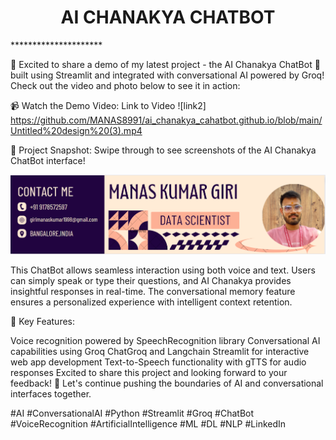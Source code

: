 <h1 align="center">AI CHANAKYA CHATBOT</h1>
*********************

🚀 Excited to share a demo of my latest project - the AI Chanakya ChatBot 🤖 built using Streamlit and integrated with conversational AI powered by Groq! Check out the video and photo below to see it in action:

📹 Watch the Demo Video: Link to Video
![link2] https://github.com/MANAS8991/ai_chanakya_cahatbot.github.io/blob/main/Untitled%20design%20(3).mp4

📸 Project Snapshot: Swipe through to see screenshots of the AI Chanakya ChatBot interface!

<div align="center"> <img src="https://github.com/MANAS8991/MANAS8991/blob/main/linkedin21.png"> </div>




This ChatBot allows seamless interaction using both voice and text. Users can simply speak or type their questions, and AI Chanakya provides insightful responses in real-time. The conversational memory feature ensures a personalized experience with intelligent context retention.

🌟 Key Features:

Voice recognition powered by SpeechRecognition library
Conversational AI capabilities using Groq ChatGroq and Langchain
Streamlit for interactive web app development
Text-to-Speech functionality with gTTS for audio responses
Excited to share this project and looking forward to your feedback! 🚀 Let's continue pushing the boundaries of AI and conversational interfaces together.

#AI #ConversationalAI #Python #Streamlit #Groq #ChatBot #VoiceRecognition #ArtificialIntelligence #ML #DL #NLP #LinkedIn

